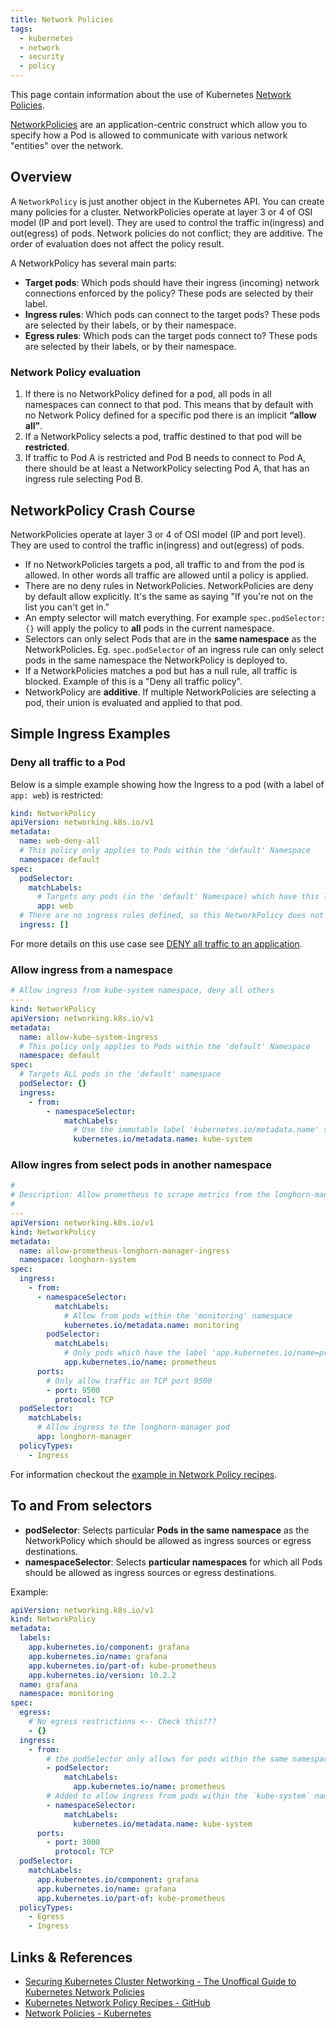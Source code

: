 ```yaml
---
title: Network Policies
tags:
  - kubernetes
  - network
  - security
  - policy
---
```


This page contain information about the use of Kubernetes [Network Policies](https://kubernetes.io/docs/concepts/services-networking/network-policies/).
<!--more-->
[NetworkPolicies](https://kubernetes.io/docs/concepts/services-networking/network-policies/) are an application-centric
construct which allow you to specify how a Pod is allowed to communicate with various network "entities" over the network.

## Overview

A `NetworkPolicy` is just another object in the Kubernetes API. You can create many policies for a cluster.
NetworkPolicies operate at layer 3 or 4 of OSI model (IP and port level). They are used to control the traffic in(ingress) and out(egress) of pods.
Network policies do not conflict; they are additive. The order of evaluation does not affect the policy result.

A NetworkPolicy has several main parts:
* **Target pods**: Which pods should have their ingress (incoming) network connections enforced by the policy? These pods are selected by their label.
* **Ingress rules**: Which pods can connect to the target pods? These pods are selected by their labels, or by their namespace.
* **Egress rules**: Which pods can the target pods connect to? These pods are selected by their labels, or by their namespace.

### Network Policy evaluation

1. If there is no NetworkPolicy defined for a pod, all pods in all namespaces can connect to that pod. This means that by default with no Network Policy defined for a specific pod there is an implicit **“allow all”**.
2. If a NetworkPolicy selects a pod, traffic destined to that pod will be **restricted**.
3. If traffic to Pod A is restricted and Pod B needs to connect to Pod A, there should be at least a NetworkPolicy selecting Pod A, that has an ingress rule selecting Pod B.

## NetworkPolicy Crash Course

NetworkPolicies operate at layer 3 or 4 of OSI model (IP and port level). They are used to control the traffic in(ingress) and out(egress) of pods.

* If no NetworkPolicies targets a pod, all traffic to and from the pod is allowed. In other words all traffic are allowed until a policy is applied.
* There are no deny rules in NetworkPolicies. NetworkPolicies are deny by default allow explicitly. It's the same as saying "If you're not on the list you can't get in."
* An empty selector will match everything. For example `spec.podSelector: {}` will apply the policy to **all** pods in the current namespace.
* Selectors can only select Pods that are in the **same namespace** as the NetworkPolicies. Eg. `spec.podSelector` of an ingress rule can only select pods in the same namespace the NetworkPolicy is deployed to.
* If a NetworkPolicies matches a pod but has a null rule, all traffic is blocked. Example of this is a "Deny all traffic policy".
* NetworkPolicy are **additive**. If multiple NetworkPolicies are selecting a pod, their union is evaluated and applied to that pod.

## Simple Ingress Examples

### Deny all traffic to a Pod

Below is a simple example showing how the Ingress to a pod (with a label of `app: web`) is restricted:

```yaml
kind: NetworkPolicy
apiVersion: networking.k8s.io/v1
metadata:
  name: web-deny-all
  # This policy only applies to Pods within the 'default' Namespace
  namespace: default
spec:
  podSelector:
    matchLabels:
      # Targets any pods (in the 'default' Namespace) which have this label
      app: web
  # There are no ingress rules defined, so this NetworkPolicy does not allow any traffic into the pods (i.e. the pods are isolated)
  ingress: []
```

For more details on this use case see [DENY all traffic to an application](https://github.com/ahmetb/kubernetes-network-policy-recipes/blob/master/01-deny-all-traffic-to-an-application.md).

### Allow ingress from a namespace

```yaml
# Allow ingress from kube-system namespace, deny all others
---
kind: NetworkPolicy
apiVersion: networking.k8s.io/v1
metadata:
  name: allow-kube-system-ingress
  # This policy only applies to Pods within the 'default' Namespace
  namespace: default
spec:
  # Targets ALL pods in the 'default' namespace
  podSelector: {}
  ingress:
    - from:
        - namespaceSelector:
            matchLabels:
              # Use the immutable label 'kubernetes.io/metadata.name' set on the namespace by the control plane
              kubernetes.io/metadata.name: kube-system
```

### Allow ingres from select pods in another namespace

```yaml
#
# Description: Allow prometheus to scrape metrics from the longhorn-managers
#
---
apiVersion: networking.k8s.io/v1
kind: NetworkPolicy
metadata:
  name: allow-prometheus-longhorn-manager-ingress
  namespace: longhorn-system
spec:
  ingress:
    - from:
      - namespaceSelector:
          matchLabels:
            # Allow from pods within the 'monitoring' namespace
            kubernetes.io/metadata.name: monitoring
        podSelector:
          matchLabels:
            # Only pods which have the label 'app.kubernetes.io/name=prometheus'
            app.kubernetes.io/name: prometheus
      ports:
        # Only allow traffic on TCP port 9500 
        - port: 9500
          protocol: TCP
  podSelector:
    matchLabels:
      # Allow ingress to the longhorn-manager pod
      app: longhorn-manager
  policyTypes:
    - Ingress
```

For information checkout the [example in Network Policy recipes](https://github.com/ahmetb/kubernetes-network-policy-recipes/blob/master/07-allow-traffic-from-some-pods-in-another-namespace.md).


## To and From selectors

* **podSelector**: Selects particular **Pods in the same namespace** as the NetworkPolicy which should be allowed as ingress sources or egress destinations.
* **namespaceSelector**: Selects **particular namespaces** for which all Pods should be allowed as ingress sources or egress destinations.

Example:

```yaml
apiVersion: networking.k8s.io/v1
kind: NetworkPolicy
metadata:
  labels:
    app.kubernetes.io/component: grafana
    app.kubernetes.io/name: grafana
    app.kubernetes.io/part-of: kube-prometheus
    app.kubernetes.io/version: 10.2.2
  name: grafana
  namespace: monitoring
spec:
  egress:
    # No egress restrictions <-- Check this???
    - {}
  ingress:
    - from:
        # the podSelector only allows for pods within the same namespace (i.e. pods in the 'monitoring' namespace).
        - podSelector:
            matchLabels:
              app.kubernetes.io/name: prometheus
        # Added to allow ingress from pods within the `kube-system` namespace
        - namespaceSelector:
            matchLabels:
              kubernetes.io/metadata.name: kube-system
      ports:
        - port: 3000
          protocol: TCP
  podSelector:
    matchLabels:
      app.kubernetes.io/component: grafana
      app.kubernetes.io/name: grafana
      app.kubernetes.io/part-of: kube-prometheus
  policyTypes:
    - Egress
    - Ingress
```

## Links & References

* [Securing Kubernetes Cluster Networking - The Unoffical Guide to Kubernetes Network Policies](https://ahmet.im/blog/kubernetes-network-policy/)
* [Kubernetes Network Policy Recipes - GitHub](https://github.com/ahmetb/kubernetes-network-policy-recipes/tree/master?tab=readme-ov-file)
* [Network Policies - Kubernetes](https://kubernetes.io/docs/concepts/services-networking/network-policies/)
